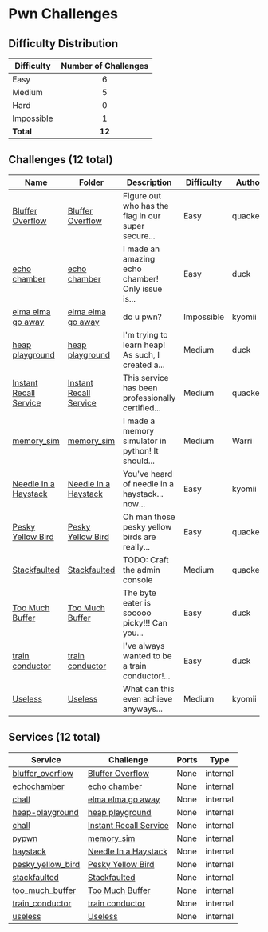 # Pwn Challenges

## Difficulty Distribution
| Difficulty | Number of Challenges |
|------------|:--------------------:|
| Easy | 6 |
| Medium | 5 |
| Hard | 0 |
| Impossible | 1 |
| **Total** | **12** |

## Challenges (12 total)
| Name | Folder | Description | Difficulty | Author |
|------|--------|-------------|------------|--------|
| [Bluffer Overflow](<./Bluffer Overflow>) | [Bluffer Overflow](<./Bluffer Overflow>) | Figure out who has the flag in our super secure... | Easy | quackers |
| [echo chamber](<./echo chamber>) | [echo chamber](<./echo chamber>) | I made an amazing echo chamber! Only issue is... | Easy | duck |
| [elma elma go away](<./elma elma go away>) | [elma elma go away](<./elma elma go away>) | do u pwn? | Impossible | kyomii |
| [heap playground](<./heap playground>) | [heap playground](<./heap playground>) | I'm trying to learn heap! As such, I created a... | Medium | duck |
| [Instant Recall Service](<./Instant Recall Service>) | [Instant Recall Service](<./Instant Recall Service>) | This service has been professionally certified... | Medium | quackers |
| [memory_sim](<./memory_sim>) | [memory_sim](<./memory_sim>) | I made a memory simulator in python! It should... | Medium | Warri |
| [Needle In a Haystack](<./Needle In a Haystack>) | [Needle In a Haystack](<./Needle In a Haystack>) | You've heard of needle in a haystack... now... | Easy | kyomii |
| [Pesky Yellow Bird](<./Pesky Yellow Bird>) | [Pesky Yellow Bird](<./Pesky Yellow Bird>) | Oh man those pesky yellow birds are really... | Easy | quackers |
| [Stackfaulted](<./Stackfaulted>) | [Stackfaulted](<./Stackfaulted>) | TODO: Craft the admin console | Medium | quackers |
| [Too Much Buffer](<./Too Much Buffer>) | [Too Much Buffer](<./Too Much Buffer>) | The byte eater is sooooo picky!!! Can you... | Easy | duck |
| [train conductor](<./train conductor>) | [train conductor](<./train conductor>) | I've always wanted to be a train conductor!... | Easy | duck |
| [Useless](<./Useless>) | [Useless](<./Useless>) | What can this even achieve anyways... | Medium | kyomii |

## Services (12 total)
| Service | Challenge | Ports | Type |
|---------|-----------|-------|------|
| [bluffer_overflow](<./Bluffer Overflow/service/bluffer_overflow>) | [Bluffer Overflow](<./Bluffer Overflow>) | None | internal |
| [echochamber](<./echo chamber/service/echochamber>) | [echo chamber](<./echo chamber>) | None | internal |
| [chall](<./elma elma go away/service/chall>) | [elma elma go away](<./elma elma go away>) | None | internal |
| [heap-playground](<./heap playground/service/heap-playground>) | [heap playground](<./heap playground>) | None | internal |
| [chall](<./Instant Recall Service/service/chall>) | [Instant Recall Service](<./Instant Recall Service>) | None | internal |
| [pypwn](<./memory_sim/service/pypwn>) | [memory_sim](<./memory_sim>) | None | internal |
| [haystack](<./Needle In a Haystack/service/Haystack>) | [Needle In a Haystack](<./Needle In a Haystack>) | None | internal |
| [pesky_yellow_bird](<./Pesky Yellow Bird/service/pesky_yellow_bird>) | [Pesky Yellow Bird](<./Pesky Yellow Bird>) | None | internal |
| [stackfaulted](<./Stackfaulted/service/stackfaulted>) | [Stackfaulted](<./Stackfaulted>) | None | internal |
| [too_much_buffer](<./Too Much Buffer/service/too_much_buffer>) | [Too Much Buffer](<./Too Much Buffer>) | None | internal |
| [train_conductor](<./train conductor/service/train_conductor>) | [train conductor](<./train conductor>) | None | internal |
| [useless](<./Useless/service/Useless>) | [Useless](<./Useless>) | None | internal |
